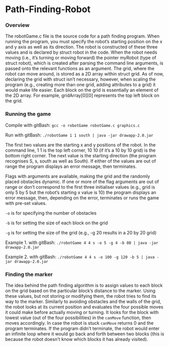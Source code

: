 # Path-Finding-Robot

### Overview
The robotGame.c file is the source code for a path finding program. When running the program, you must specify the robot’s starting position on the x and y axis as well as its direction. The robot is constructed of these three values and is declared by struct robot in the code. When the robot needs moving (i.e., it’s turning or moving forward) the pointer myRobot (type of struct robot), which is created after parsing the command line arguments, is passed onto the relevant functions as an argument. The grid, where the robot can move around, is stored as a 2D array within struct grid. As of now, declaring the grid with struct isn’t necessary, however, when scaling the program (e.g., creating more than one grid, adding attributes to a grid) it would make life easier. Each block on the grid is essentially an element of the 2D array. For example, gridArray[0][0] represents the top left block on the grid.

### Running the game
Compile with gitBash: `gcc -o robotGame robotGame.c graphics.c`

Run with gitBash: `./robotGame 1 1 south | java -jar drawapp-2.0.jar`

The first two values are the starting x and y positions of the robot. In the command line, 1 1 is the top left corner, 10 10 (if it’s a 10 by 10 grid) is the bottom right corner. The next value is the starting direction (the program recognises S, s, south as well as South). If either of the values are out of range the program displays an error message, then terminates.

Flags with arguments are available, making the grid and the randomly placed obstacles dynamic. If one or more of the flag arguments are out of range or don’t correspond to the first three initialiser values (e.g., grid is only 5 by 5 but the robot’s starting x value is 10) the program displays an error message, then, depending on the error, terminates or runs the game with pre-set values.

`-o` is for specifying the number of obstacles

`-b` is for setting the size of each block on the grid

`-g` is for setting the size of the grid (e.g., -g 20 results in a 20 by 20 grid)

Example 1. with gitBash: `./robotGame 4 4 s -o 5 -g 4 -b 80 | java -jar drawapp-2.0.jar`

Example 2. with gitBash: `./robotGame 4 4 s -o 100 -g 120 -b 5 | java -jar drawapp-2.0.jar`

### Finding the marker
The idea behind the path finding algorithm is to assign values to each block on the grid based on the particular block’s distance to the marker. Using these values, but not storing or modifying them, the robot tries to find its way to the marker. Similarly to avoiding obstacles and the walls of the grid, the robot looks at its current position and evaluates the four possible moves it could make before actually moving or turning. It looks for the block with lowest value (out of the four possibilities) in the `canMove` function, then moves accordingly. In case the robot is stuck `canMove` returns 0 and the program terminates. If the program didn’t terminate, the robot would enter an infinite loop where it would go back and forth between two blocks (this is because the robot doesn't know which blocks it has already visited).
